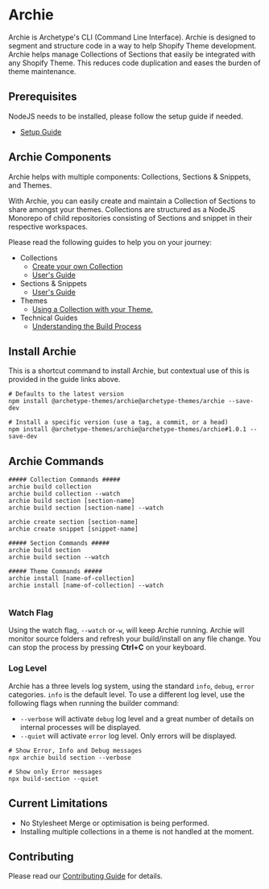 # Archie

Archie is Archetype's CLI (Command Line Interface). Archie is designed to segment and structure code in a way to help
Shopify Theme development. Archie helps manage Collections of Sections that easily be integrated with any Shopify Theme.
This reduces code duplication and eases the burden of theme maintenance.

## Prerequisites

NodeJS needs to be installed, please follow the setup guide if needed.

- [Setup Guide](docs/Setup.md)

## Archie Components

Archie helps with multiple components: Collections, Sections & Snippets, and Themes.

With Archie, you can easily create and maintain a Collection of Sections to share amongst your themes. Collections are
structured as a NodeJS Monorepo of child repositories consisting of Sections and snippet in their respective workspaces.

Please read the following guides to help you on your journey:

- Collections
  - [Create your own Collection](docs/Creating-a-Collection.md)
  - [User's Guide](docs/Using-a-Collection.md)
- Sections & Snippets
  - [User's Guide](docs/Sections.md)
- Themes
  - [Using a Collection with your Theme.](docs/Themes.md)
- Technical Guides
  - [Understanding the Build Process](docs/Build-process.md)

## Install Archie

This is a shortcut command to install Archie, but contextual use of this is provided in the guide links above.

```shell
# Defaults to the latest version
npm install @archetype-themes/archie@archetype-themes/archie --save-dev

# Install a specific version (use a tag, a commit, or a head)
npm install @archetype-themes/archie@archetype-themes/archie#1.0.1 --save-dev
```

## Archie Commands

```shell
##### Collection Commands #####
archie build collection
archie build collection --watch
archie build section [section-name]
archie build section [section-name] --watch

archie create section [section-name]
archie create snippet [snippet-name]

##### Section Commands #####
archie build section
archie build section --watch

##### Theme Commands #####
archie install [name-of-collection]
archie install [name-of-collection] --watch


```

### Watch Flag

Using the watch flag, `--watch` or`-w`, will keep Archie running. Archie will monitor source folders and refresh your
build/install on any file change. You can stop the process by pressing **Ctrl+C** on your keyboard.

### Log Level

Archie has a three levels log system, using the standard `info`, `debug`, `error` categories. `info` is the default
level. To use a different log level, use the following flags when running the builder command:

* `--verbose` will activate `debug` log level and a great number of details on internal processes will be
  displayed.
* `--quiet` will activate `error` log level. Only errors will be displayed.

```shell
# Show Error, Info and Debug messages
npx archie build section --verbose
```

```shell
# Show only Error messages
npx build-section --quiet
```

## Current Limitations

* No Stylesheet Merge or optimisation is being performed.
* Installing multiple collections in a theme is not handled at the moment.

## Contributing

Please read our [Contributing Guide](docs/Contributing.md) for details.
